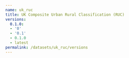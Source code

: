```yaml
---
name: uk_ruc
title: UK Composite Urban Rural Classification (RUC)
versions:
  0.1.0:
  - '0'
  - '0.1'
  - 0.1.0
  - latest
permalink: /datasets/uk_ruc/versions
---
```

